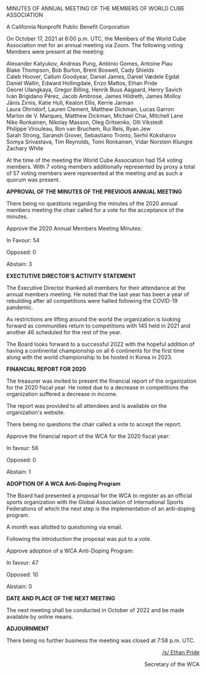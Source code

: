 <div class="text-center">
MINUTES OF ANNUAL MEETING OF THE MEMBERS OF WORLD CUBE ASSOCIATION

A California Nonprofit Public Benefit Corporation
</div>

On October 17, 2021 at 6:00 p.m. UTC, the Members of the World Cube Association met for an annual meeting via Zoom. The following voting Members were present at the meeting:

<div class="text-center">
Alexander Katyukov, Andreas Pung, António Gomes, Antoine Piau <br>
Blake Thompson, Bob Burton, Brent Boswell, Cady Shields <br>
Caleb Hoover, Callum Goodyear, Daniel James, Daniel Vædele Egdal <br>
Daniel Wallin, Edward Hollingdale, Enzo Mattos, Ethan Pride <br>
Georel Ulangkaya, Gregor Billing, Henrik Buus Aagaard, Henry Savich <br>
Iván Brigidano Pérez, Jacob Ambrose, James Hildreth, James Molloy <br>
Jānis Zirnis, Katie Hull, Keaton Ellis, Kerrie Jarman <br>
Laura Ohrndorf, Lauren Clement, Matthew Dickman, Lucas Garron <br>
Marlon de V. Marques, Matthew Dickman, Michael Chai, Mitchell Lane <br>
Niko Ronkainen, Nikolay Masson, Oleg Gritsenko, Olli Vikstedt <br>
Philippe Virouleau, Ron van Bruchem, Rui Reis, Ryan Jew <br>
Sarah Strong, Saransh Grover, Sebastiano Tronto, Serhii Koksharov <br>
Somya Srivastava, Tim Reynolds, Tomi Ronkainen, Vidar Norstein Klungre <br>
Zachary White <br>


At the time of the meeting the World Cube Association had 154 voting members. With 7 voting members additionally represented by proxy a total of 57 voting members were represented at the meeting and as such a quorum was present.
</div>


<b class="text-center">APPROVAL OF THE MINUTES OF THE PREVIOUS ANNUAL MEETING</b>

There being no questions regarding the minutes of the 2020 annual members meeting the chair called for a vote for the acceptance of the minutes.

Approve the 2020 Annual Members Meeting Minutes:

In Favour: 54

Opposed: 0

Abstain: 3

<b class="text-center">EXECTUTIVE DIRECTOR'S ACTIVITY STATEMENT</b>

The Executive Director thanked all members for their attendance at the annual members meeting. He noted that the last year has been a year of rebuilding after all competitions were halted following the COVID-19 pandemic.

As restrictions are lifting around the world the organization is looking forward as communities return to competitions with 145 held in 2021 and another 46 scheduled for the rest of the year.

The Board looks forward to a successful 2022 with the hopeful addition of having a continental championship on all 6 continents for the first time along with the world championship to be hosted in Korea in 2023.


<b class="text-center">FINANCIAL REPORT FOR 2020</b>

The treasurer was invited to present the financial report of the organization for the 2020 fiscal year. He noted due to a decrease in competitions the organization suffered a decrease in income.

The report was provided to all attendees and is available on the organization's website.

There being no questions the chair called a vote to accept the report.

Approve the financial report of the WCA for the 2020 fiscal year:

In favour: 56

Opposed: 0

Abstain: 1

<b class="text-center">ADOPTION OF A WCA Anti-Doping Program</b>

The Board had presented a proposal for the WCA to register as an official sports organization with the Global Association of International Sports Federations of which the next step is the implementation of an anti-doping program.

A month was allotted to questioning via email.

Following the introduction the proposal was put to a vote.

Approve adoption of a WCA Anti-Doping Program:

In favour: 47

Opposed: 10

Abstain: 0

<b class="text-center">DATE AND PLACE OF THE NEXT MEETING</b>

The next meeting shall be conducted in October of 2022 and be made available by online means.

<b class="text-center">ADJOURNMENT</b>

There being no further business the meeting was closed at 7:58 p.m. UTC.

<div style="text-align: right;">
<span style="text-decoration: underline;">/s/ Ethan Pride</span>

Secretary of the WCA
</div>
